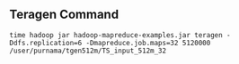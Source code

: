 ## Teragen Command
```
time hadoop jar hadoop-mapreduce-examples.jar teragen -Ddfs.replication=6 -Dmapreduce.job.maps=32 5120000 /user/purnama/tgen512m/TS_input_512m_32
```

